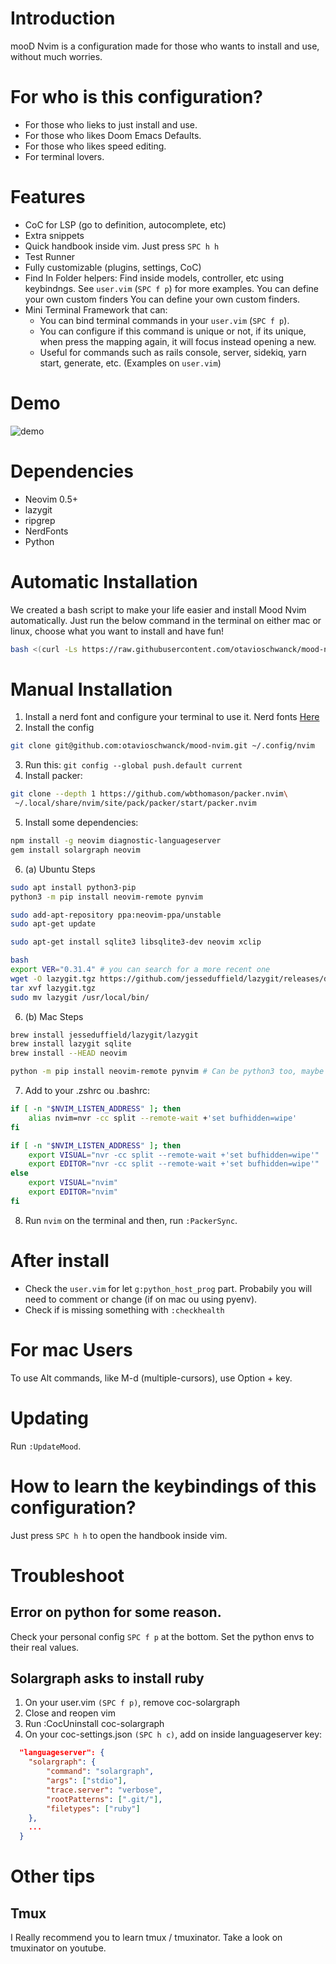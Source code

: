 # Introduction

mooD Nvim is a configuration made for those who wants to install and use, without much worries.

# For who is this configuration?

- For those who lieks to just install and use.
- For those who likes Doom Emacs Defaults.
- For those who likes speed editing.
- For terminal lovers.

# Features

- CoC for LSP (go to definition, autocomplete, etc)
- Extra snippets
- Quick handbook inside vim.  Just press `SPC h h`
- Test Runner
- Fully customizable (plugins, settings, CoC)
- Find In Folder helpers: Find inside models, controller, etc using keybindngs.  See `user.vim` (`SPC f p`) for more examples.  You can define your own custom finders  You can define your own custom finders.
- Mini Terminal Framework that can:
  - You can bind terminal commands in your `user.vim` (`SPC f p`).
  - You can configure if this command is unique or not, if its unique, when press the mapping again, it will focus instead opening a new.
  - Useful for commands such as rails console, server, sidekiq, yarn start, generate, etc. (Examples on `user.vim`)

# Demo

![demo](demo.gif)

# Dependencies
- Neovim 0.5+
- lazygit
- ripgrep
- NerdFonts
- Python

# Automatic Installation

We created a bash script to make your life easier and install Mood Nvim automatically.
Just run the below command in the terminal on either mac or linux, choose what you want to install and have fun!

```sh
bash <(curl -Ls https://raw.githubusercontent.com/otavioschwanck/mood-nvim/main/mood-installer.sh)
```
# Manual Installation

1. Install a nerd font and configure your terminal to use it.  Nerd fonts [Here](https://www.nerdfonts.com/font-downloads)
2. Install the config

```sh
git clone git@github.com:otavioschwanck/mood-nvim.git ~/.config/nvim
```

3. Run this: `git config --global push.default current`
4. Install packer:
```sh
git clone --depth 1 https://github.com/wbthomason/packer.nvim\
 ~/.local/share/nvim/site/pack/packer/start/packer.nvim
```
5. Install some dependencies:

```sh
npm install -g neovim diagnostic-languageserver
gem install solargraph neovim
```

6. (a) Ubuntu Steps

```sh
sudo apt install python3-pip
python3 -m pip install neovim-remote pynvim

sudo add-apt-repository ppa:neovim-ppa/unstable
sudo apt-get update

sudo apt-get install sqlite3 libsqlite3-dev neovim xclip

bash
export VER="0.31.4" # you can search for a more recent one
wget -O lazygit.tgz https://github.com/jesseduffield/lazygit/releases/download/v${VER}/lazygit_${VER}_Linux_x86_64.tar.gz
tar xvf lazygit.tgz
sudo mv lazygit /usr/local/bin/
```

6. (b) Mac Steps

```sh
brew install jesseduffield/lazygit/lazygit
brew install lazygit sqlite
brew install --HEAD neovim

python -m pip install neovim-remote pynvim # Can be python3 too, maybe you need to install pip
```

7. Add to your .zshrc ou .bashrc:

```sh
if [ -n "$NVIM_LISTEN_ADDRESS" ]; then
    alias nvim=nvr -cc split --remote-wait +'set bufhidden=wipe'
fi

if [ -n "$NVIM_LISTEN_ADDRESS" ]; then
    export VISUAL="nvr -cc split --remote-wait +'set bufhidden=wipe'"
    export EDITOR="nvr -cc split --remote-wait +'set bufhidden=wipe'"
else
    export VISUAL="nvim"
    export EDITOR="nvim"
fi
```

8. Run `nvim` on the terminal and then, run `:PackerSync`.

# After install

- Check the `user.vim` for let `g:python_host_prog` part.  Probabily you will need to comment or change (if on mac ou using pyenv).
- Check if is missing something with `:checkhealth`

# For mac Users

To use Alt commands, like M-d (multiple-cursors), use Option + key.

# Updating

Run `:UpdateMood`.

# How to learn the keybindings of this configuration?

Just press `SPC h h` to open the handbook inside vim.

# Troubleshoot

## Error on python for some reason.

Check your personal config `SPC f p` at the bottom.  Set the python envs to their real values.

## Solargraph asks to install ruby

1. On your user.vim `(SPC f p)`, remove coc-solargraph
2. Close and reopen vim
3. Run :CocUninstall coc-solargraph
4. On your coc-settings.json `(SPC h c)`, add on inside languageserver key:

```json
  "languageserver": {
    "solargraph": {
        "command": "solargraph",
        "args": ["stdio"],
        "trace.server": "verbose",
        "rootPatterns": [".git/"],
        "filetypes": ["ruby"]
    },
    ...
  }
```

# Other tips

## Tmux

I Really recommend you to learn tmux / tmuxinator.  Take a look on tmuxinator on youtube.
